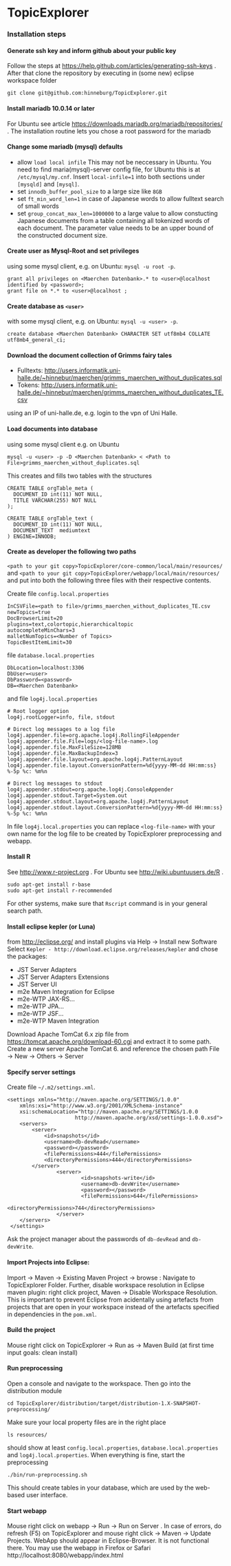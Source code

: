 TopicExplorer
=============

### Installation steps

#### Generate ssh key and inform github about your public key

Follow the steps at https://help.github.com/articles/generating-ssh-keys .
After that clone the repository by executing in (some new) eclipse workspace folder
```
git clone git@github.com:hinneburg/TopicExplorer.git
```

#### Install mariadb 10.0.14 or later

For Ubuntu see article https://downloads.mariadb.org/mariadb/repositories/ .
The installation routine lets you chose a root password for the  mariadb

#### Change some mariadb (mysql) defaults

  - allow `load local infile`
This may not be neccessary in Ubuntu. You need to find maria(mysql)-server config file, 
for Ubuntu this is at `/etc/mysql/my.cnf`. Insert `local-infile=1` into both sections 
under `[mysqld]` and `[mysql]`.
  - set `innodb_buffer_pool_size` to a large size like `8GB`
  - set `ft_min_word_len=1` in case of Japanese words to allow fulltext search of small words
  - set `group_concat_max_len=1000000` to a large value to allow constucting Japanese documents from a table containing all tokenized words of each document. The parameter value needs to be an upper bound of the constructed document size.

#### Create user as Mysql-Root and set privileges

using some mysql client,
e.g. on Ubuntu: `mysql -u root -p`.
```
grant all privileges on <Maerchen Datenbank>.* to <user>@localhost identified by <password>;
grant file on *.* to <user>@localhost ;
```

#### Create database as `<user>`

with some mysql client, e.g. on Ubuntu: `mysql -u <user> -p`.
```
create database <Maerchen Datenbank> CHARACTER SET utf8mb4 COLLATE utf8mb4_general_ci;
```

#### Download the document collection of Grimms fairy tales

  - Fulltexts: http://users.informatik.uni-halle.de/~hinnebur/maerchen/grimms_maerchen_without_duplicates.sql
  - Tokens: http://users.informatik.uni-halle.de/~hinnebur/maerchen/grimms_maerchen_without_duplicates_TE.csv

using an IP of uni-halle.de, e.g. login to the vpn of Uni Halle.

#### Load documents into database

using some mysql client
e.g. on Ubuntu 
```
mysql -u <user> -p -D <Maerchen Datenbank> < <Path to File>grimms_maerchen_without_duplicates.sql
```
This creates and fills two tables with the structures
```
CREATE TABLE orgTable_meta (
  DOCUMENT_ID int(11) NOT NULL,
  TITLE VARCHAR(255) NOT NULL
);

CREATE TABLE orgTable_text (
  DOCUMENT_ID int(11) NOT NULL,
  DOCUMENT_TEXT  mediumtext
) ENGINE=INNODB;
```

#### Create as developer the following two paths

`<path to your git copy>TopicExplorer/core-common/local/main/resources/` and
`<path to your git copy>TopicExplorer/webapp/local/main/resources/`
and put into both the following three files with their respective contents.

Create file `config.local.properties`
```
InCSVFile=<path to file>/grimms_maerchen_without_duplicates_TE.csv
newTopics=true
DocBrowserLimit=20
plugins=text,colortopic,hierarchicaltopic
autocompleteMinChars=3
malletNumTopics=<Number of Topics>
TopicBestItemLimit=30
```
file `database.local.properties`
``` 
DbLocation=localhost:3306
DbUser=<user>
DbPassword=<password>
DB=<Maerchen Datenbank>
```
and file `log4j.local.properties`
```
# Root logger option
log4j.rootLogger=info, file, stdout
 
# Direct log messages to a log file
log4j.appender.file=org.apache.log4j.RollingFileAppender
log4j.appender.file.File=logs/<log-file-name>.log
log4j.appender.file.MaxFileSize=128MB
log4j.appender.file.MaxBackupIndex=3
log4j.appender.file.layout=org.apache.log4j.PatternLayout
log4j.appender.file.layout.ConversionPattern=%d{yyyy-MM-dd HH:mm:ss} %-5p %c: %m%n
 
# Direct log messages to stdout
log4j.appender.stdout=org.apache.log4j.ConsoleAppender
log4j.appender.stdout.Target=System.out
log4j.appender.stdout.layout=org.apache.log4j.PatternLayout
log4j.appender.stdout.layout.ConversionPattern=%d{yyyy-MM-dd HH:mm:ss} %-5p %c: %m%n
```
In file `log4j.local.properties` you can replace `<log-file-name>` with your own name for the log file to be created by TopicExplorer preprocessing and webapp.

#### Install R

See http://www.r-project.org . For Ubuntu see http://wiki.ubuntuusers.de/R .
```
sudo apt-get install r-base 
sudo apt-get install r-recommended 
```
For other systems, make sure that `Rscript` command is in your general search path.

#### Install eclipse kepler (or Luna)

from http://eclipse.org/ and install plugins via Help -> Install new Software
Select `Kepler - http://download.eclipse.org/releases/kepler` and chose the packages:
   - JST Server Adapters
   - JST Server Adapters Extensions
   - JST Server UI
   - m2e Maven Integration for Eclipse
   - m2e-WTP JAX-RS...
   - m2e-WTP JPA...
   - m2e-WTP JSF...
   - m2e-WTP Maven Integration

Download Apache TomCat 6.x zip file from 
https://tomcat.apache.org/download-60.cgi 
and extract it to some path.
Create a new server Apache TomCat 6. and reference the chosen path
File -> New -> Others -> Server

#### Specify server settings

Create file `~/.m2/settings.xml`.

```
<settings xmlns="http://maven.apache.org/SETTINGS/1.0.0"
	xmlns:xsi="http://www.w3.org/2001/XMLSchema-instance"
	xsi:schemaLocation="http://maven.apache.org/SETTINGS/1.0.0
                      http://maven.apache.org/xsd/settings-1.0.0.xsd">
	<servers>
		<server>
			<id>snapshots</id>
			<username>db-devRead</username>
			<password></password>
			<filePermissions>444</filePermissions>
			<directoryPermissions>444</directoryPermissions>
		</server>
                <server>
                        <id>snapshots-write</id>
                        <username>db-devWrite</username>
                        <password></password>
                        <filePermissions>644</filePermissions>
                        <directoryPermissions>744</directoryPermissions>
                </server>
 	</servers>
 </settings>
```
Ask the project manager about the passwords of  `db-devRead` and `db-devWrite`.

#### Import Projects into Eclipse:

Import -> Maven -> Existing Maven Project -> browse : Navigate to TopicExplorer Folder.
Further, disable workspace resolution in Eclipse maven plugin: right click project, Maven -> Disable Workspace Resolution. This is important to prevent Eclipse from acidentally using artefacts from projects that are open in your workspace instead of the artefacts specified in dependencies in the `pom.xml`.

#### Build the project

Mouse right click on TopicExplorer -> Run as -> Maven Build (at first time input goals: clean install)

#### Run preprocessing

Open a console and navigate to the workspace. Then go into the distribution module
```
cd TopicExplorer/distribution/target/distribution-1.X-SNAPSHOT-preprocessing/

```
Make sure your local property files are in the right place
```
ls resources/
```
should show at least `config.local.properties`, `database.local.properties` and `log4j.local.properties`. 
When everything is fine, start the preprocessing
```
./bin/run-preprocessing.sh
```
This should create tables in your database, which are used by the web-based user interface.

#### Start webapp
Mouse right click on webapp -> Run -> Run on Server . 
In case of errors, do refresh (F5) on TopicExplorer and mouse right click -> Maven -> Update Projects. 
WebApp should appear in Eclipse-Browser. It is not functional there. 
You may use the webapp in Firefox or Safari http://localhost:8080/webapp/index.html

